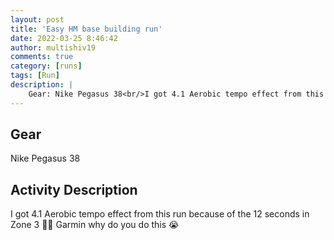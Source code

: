 ```yaml
---
layout: post
title: 'Easy HM base building run'
date: 2022-03-25 8:46:42
author: multishiv19
comments: true
category: [runs]
tags: [Run]
description: |
    Gear: Nike Pegasus 38<br/>I got 4.1 Aerobic tempo effect from this run because of the 12 seconds in Zone 3 🤦‍♂️<br/>Garmin why do you do this 😭
---
```


## Gear
Nike Pegasus 38

## Activity Description
I got 4.1 Aerobic tempo effect from this run because of the 12 seconds in Zone 3 🤦‍♂️
Garmin why do you do this 😭


<div width='100%' class='strava-embed-placeholder' data-embed-type='activity' data-embed-id='6877534303'></div>
<script src='https://strava-embeds.com/embed.js'></script>
